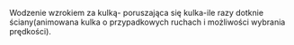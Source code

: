 Wodzenie wzrokiem za kulką- poruszająca się kulka-ile razy dotknie ściany(animowana kulka o przypadkowych ruchach i możliwości wybrania prędkości).